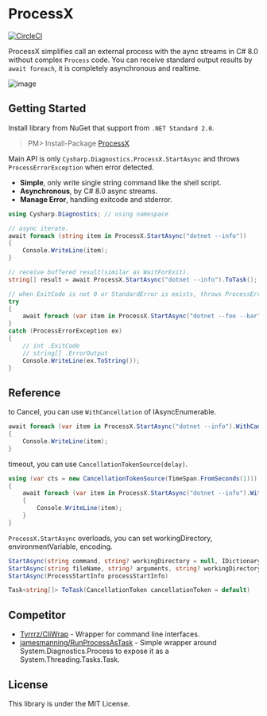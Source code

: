ProcessX
===
[![CircleCI](https://circleci.com/gh/Cysharp/ProcessX.svg?style=svg)](https://circleci.com/gh/Cysharp/ProcessX)

ProcessX simplifies call an external process with the aync streams in C# 8.0 without complex `Process` code. You can receive standard output results by `await foreach`, it is completely asynchronous and realtime.

![image](https://user-images.githubusercontent.com/46207/73369038-504f0c80-42f5-11ea-8b36-5c5c979ac882.png)

Getting Started
---
Install library from NuGet that support from `.NET Standard 2.0`.

> PM> Install-Package [ProcessX](https://www.nuget.org/packages/ProcessX)

Main API is only `Cysharp.Diagnostics.ProcessX.StartAsync` and throws `ProcessErrorException` when error detected.

* **Simple**, only write single string command like the shell script.
* **Asynchronous**, by C# 8.0 async streams.
* **Manage Error**, handling exitcode and stderror.

```csharp
using Cysharp.Diagnostics; // using namespace

// async iterate.
await foreach (string item in ProcessX.StartAsync("dotnet --info"))
{
    Console.WriteLine(item);
}

// receive buffered result(similar as WaitForExit).
string[] result = await ProcessX.StartAsync("dotnet --info").ToTask();

// when ExitCode is not 0 or StandardError is exists, throws ProcessErrorException
try
{
    await foreach (var item in ProcessX.StartAsync("dotnet --foo --bar")) { }
}
catch (ProcessErrorException ex)
{
    // int .ExitCode
    // string[] .ErrorOutput
    Console.WriteLine(ex.ToString());
}
```

Reference
---
to Cancel, you can use `WithCancellation` of IAsyncEnumerable.

```csharp
await foreach (var item in ProcessX.StartAsync("dotnet --info").WithCancellation(cancellationToken))
{
    Console.WriteLine(item);
}
```

timeout, you can use `CancellationTokenSource(delay)`.

```csharp
using (var cts = new CancellationTokenSource(TimeSpan.FromSeconds(1)))
{
    await foreach (var item in ProcessX.StartAsync("dotnet --info").WithCancellation(cts.Token))
    {
        Console.WriteLine(item);
    }
}
```

`ProcessX.StartAsync` overloads, you can set workingDirectory, environmentVariable, encoding.

```csharp
StartAsync(string command, string? workingDirectory = null, IDictionary<string, string>? environmentVariable = null, Encoding? encoding = null)
StartAsync(string fileName, string? arguments, string? workingDirectory = null, IDictionary<string, string>? environmentVariable = null, Encoding? encoding = null)
StartAsync(ProcessStartInfo processStartInfo)

Task<string[]> ToTask(CancellationToken cancellationToken = default)
```

Competitor
---
* [Tyrrrz/CliWrap](https://github.com/Tyrrrz/CliWrap) - Wrapper for command line interfaces.
* [jamesmanning/RunProcessAsTask](https://github.com/jamesmanning/RunProcessAsTask) - Simple wrapper around System.Diagnostics.Process to expose it as a System.Threading.Tasks.Task.

License
---
This library is under the MIT License.
